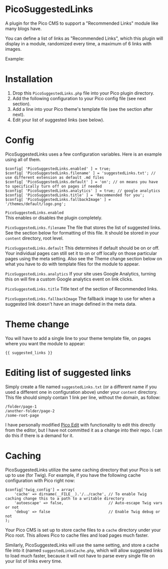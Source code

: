 # PicoSuggestedLinks

A plugin for the Pico CMS to support a "Recommended Links" module like many blogs have.

You can define a list of links as "Recommended Links", which this plugin will display in a module,
randomized every time, a maximum of 6 links with images.

Example:

# Installation

1. Drop this `PicoSuggestedLinks.php` file into your Pico plugin directory.
1. Add the following configuration to your Pico config file (see next section).
1. Add a line into your Pico theme's template file (see the section after next).
1. Edit your list of suggested links (see below).

# Config

PicoSuggestedLinks uses a few configuration variables. Here is an example using all of them.

```
$config[ 'PicoSuggestedLinks.enabled' ] = true;
$config[ 'PicoSuggestedLinks.filename' ] = 'suggestedLinks.txt'; // use different extension as default .md files
$config[ 'PicoSuggestedLinks.default' ] = 'on'; // on means you have to specifically turn off on pages if needed
$config[ 'PicoSuggestedLinks.analytics' ] = true; // google analytics
$config[ 'PicoSuggestedLinks.title' ] = 'Recommended for you';
$config[ 'PicoSuggestedLinks.fallbackImage' ] = '/themes/default/logo.png';
```

`PicoSuggestedLinks.enabled`  
This enables or disables the plugin completely.

`PicoSuggestedLinks.filename`
The file that stores the list of suggested links. See the section below for formatting of this file. It should
be stored in your `content` directory, root level.

`PicoSuggestedLinks.default`
This determines if default should be on or off. Your individual pages can still set it to on or off locally
on those particular pages using the meta setting. Also see the Theme change section below on what you have
to do with template files for the module to appear.

`PicoSuggestedLinks.analytics`
If your site uses Google Analytics, turning this on will fire a custom Google analytics event on link clicks.

`PicoSuggestedLinks.title`
Title text of the section of Recommended links.

`PicoSuggestedLinks.fallbackImage`
The fallback image to use for when a suggested link doesn't have an image defined in the meta data.

# Theme change

You will have to add a single line to your theme template file, on pages where you want the module to appear:

```
{{ suggested_links }}
```

# Editing list of suggested links

Simply create a file named `suggestedLinks.txt` (or a different name if you used a different one in configuration
above) under your `content` directory. This file should simply contain 1 link per line, without the domain, as follow:

```
/folder/page-1
/another-folder/page-2
/some-root-page
```

I have personally modified [Pico Edit](https://github.com/blocknotes/pico_edit) with functionality to edit this
directly from the editor, but I have not committed it as a change into their repo. I can do this if there is
a demand for it.

# Caching

PicoSuggestedLinks utilize the same caching directory that your Pico is set up to use (for Twig).
For example, if you have the following cache configuration with Pico right now:

```
$config['twig_config'] = array(
    'cache' => dirname(__FILE__).'/../cache', // To enable Twig caching change this to a path to a writable directory
    'autoescape' => false,                    // Auto-escape Twig vars or not
    'debug' => false                          // Enable Twig debug or not
);
```
Your Pico CMS is set up to store cache files to a `cache` directory under your Pico root. This
allows Pico to cache files and load pages much faster.

Similarly, PicoSuggestedLinks will use the same setting, and store a cache file into it (named
`suggestedLinksCache.php`, which will allow suggested links to load much faster, because it will
not have to parse every single file on your list of links every time.
